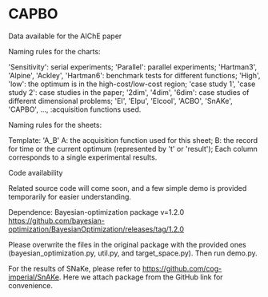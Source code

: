 # CAPBO
Data available for the AIChE paper

Naming rules for the charts:

'Sensitivity': serial experiments; 'Parallel': parallel experiments;
'Hartman3', 'Alpine', 'Ackley', 'Hartman6': benchmark tests for different functions;
'High', 'low': the optimum is in the high-cost/low-cost region;
'case study 1', 'case study 2': case studies in the paper;
'2dim', '4dim', '6dim': case studies of different dimensional problems;
'EI', 'EIpu', 'EIcool', 'ACBO', 'SnAKe', 'CAPBO', ..., :acquisition functions used.

Naming rules for the sheets:

Template: 'A_B'
A: the acquisition function used for this sheet;
B: the record for time or the current optimum (represented by 't' or 'result');
Each column corresponds to a single experimental results.



Code availability

Related source code will come soon, and a few simple demo is provided temporarily for easier understanding.

Dependence: Bayesian-optimization package v=1.2.0 https://github.com/bayesian-optimization/BayesianOptimization/releases/tag/1.2.0

Please overwrite the files in the original package with the provided ones (bayesian_optimization.py, util.py, and target_space.py). Then run demo.py.

For the results of SNaKe, please refer to https://github.com/cog-imperial/SnAKe. Here we attach package from the GitHub link for convenience.
